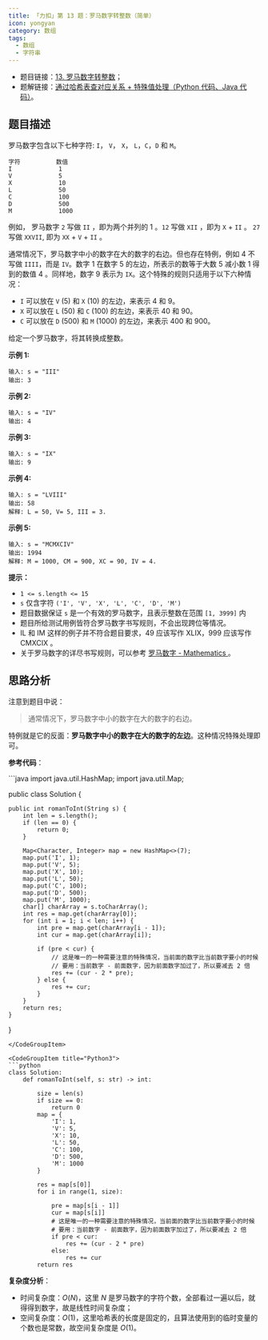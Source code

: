 ```yaml
---
title: 「力扣」第 13 题：罗马数字转整数（简单）
icon: yongyan
category: 数组
tags:
  - 数组
  - 字符串
---
```


- 题目链接：[13. 罗马数字转整数](https://leetcode-cn.com/problems/roman-to-integer/)；
- 题解链接：[通过哈希表查对应关系 + 特殊值处理（Python 代码、Java 代码）](https://leetcode-cn.com/problems/roman-to-integer/solution/tong-guo-ha-xi-biao-cha-dui-ying-guan-xi-te-shu-zh/)。

## 题目描述

罗马数字包含以下七种字符: `I`， `V`， `X`， `L`，`C`，`D` 和 `M`。

```
字符          数值
I             1
V             5
X             10
L             50
C             100
D             500
M             1000
```

例如， 罗马数字 `2` 写做 `II` ，即为两个并列的 1 。`12` 写做 `XII` ，即为 `X` + `II` 。 `27` 写做 `XXVII`, 即为 `XX` + `V` + `II` 。

通常情况下，罗马数字中小的数字在大的数字的右边。但也存在特例，例如 4 不写做 `IIII`，而是 `IV`。数字 1 在数字 5 的左边，所表示的数等于大数 5 减小数 1 得到的数值 4 。同样地，数字 9 表示为 `IX`。这个特殊的规则只适用于以下六种情况：

- `I` 可以放在 `V` (5) 和 `X` (10) 的左边，来表示 4 和 9。
- `X` 可以放在 `L` (50) 和 `C` (100) 的左边，来表示 40 和 90。
- `C` 可以放在 `D` (500) 和 `M` (1000) 的左边，来表示 400 和 900。

给定一个罗马数字，将其转换成整数。

**示例 1:**

```
输入: s = "III"
输出: 3
```

**示例 2:**

```
输入: s = "IV"
输出: 4
```

**示例 3:**

```
输入: s = "IX"
输出: 9
```

**示例 4:**

```
输入: s = "LVIII"
输出: 58
解释: L = 50, V= 5, III = 3.
```

**示例 5:**

```
输入: s = "MCMXCIV"
输出: 1994
解释: M = 1000, CM = 900, XC = 90, IV = 4.
```

**提示：**

- `1 <= s.length <= 15`
- `s` 仅含字符 `('I', 'V', 'X', 'L', 'C', 'D', 'M')`
- 题目数据保证 `s` 是一个有效的罗马数字，且表示整数在范围 `[1, 3999]` 内
- 题目所给测试用例皆符合罗马数字书写规则，不会出现跨位等情况。
- IL 和 IM 这样的例子并不符合题目要求，49 应该写作 XLIX，999 应该写作 CMXCIX 。
- 关于罗马数字的详尽书写规则，可以参考 [罗马数字 - Mathematics ](https://b2b.partcommunity.com/community/knowledge/zh_CN/detail/10753/罗马数字#knowledge_article)。

## 思路分析

注意到题目中说：

> 通常情况下，罗马数字中小的数字在大的数字的右边。

特例就是它的反面：**罗马数字中小的数字在大的数字的左边**。这种情况特殊处理即可。

**参考代码**：

<CodeGroup>
<CodeGroupItem title="Java">
```java
import java.util.HashMap;
import java.util.Map;

public class Solution {

    public int romanToInt(String s) {
        int len = s.length();
        if (len == 0) {
            return 0;
        }

        Map<Character, Integer> map = new HashMap<>(7);
        map.put('I', 1);
        map.put('V', 5);
        map.put('X', 10);
        map.put('L', 50);
        map.put('C', 100);
        map.put('D', 500);
        map.put('M', 1000);
        char[] charArray = s.toCharArray();
        int res = map.get(charArray[0]);
        for (int i = 1; i < len; i++) {
            int pre = map.get(charArray[i - 1]);
            int cur = map.get(charArray[i]);

            if (pre < cur) {
                // 这是唯一的一种需要注意的特殊情况，当前面的数字比当前数字要小的时候
                // 要用：当前数字 - 前面数字，因为前面数字加过了，所以要减去 2 倍
                res += (cur - 2 * pre);
            } else {
                res += cur;
            }
        }
        return res;
    }

}

````
</CodeGroupItem>

<CodeGroupItem title="Python3">
```python
class Solution:
    def romanToInt(self, s: str) -> int:

        size = len(s)
        if size == 0:
            return 0
        map = {
            'I': 1,
            'V': 5,
            'X': 10,
            'L': 50,
            'C': 100,
            'D': 500,
            'M': 1000
        }

        res = map[s[0]]
        for i in range(1, size):

            pre = map[s[i - 1]]
            cur = map[s[i]]
            # 这是唯一的一种需要注意的特殊情况，当前面的数字比当前数字要小的时候
            # 要用：当前数字 - 前面数字，因为前面数字加过了，所以要减去 2 倍
            if pre < cur:
                res += (cur - 2 * pre)
            else:
                res += cur
        return res
````

</CodeGroupItem>
</CodeGroup>

**复杂度分析**：

- 时间复杂度：$O(N)$，这里 $N$ 是罗马数字的字符个数，全部看过一遍以后，就得得到数字，故是线性时间复杂度；
- 空间复杂度：$O(1)$，这里哈希表的长度是固定的，且算法使用到的临时变量的个数也是常数，故空间复杂度是 $O(1)$。
